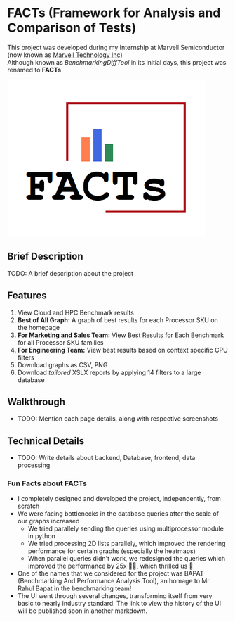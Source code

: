 # FACTs (Framework for Analysis and Comparison of Tests)

This project was developed during my Internship at Marvell Semiconductor (now known as [Marvell Technology Inc](https://www.marvell.com/))  
Although known as _BenchmarkingDiffTool_ in its initial days, this project was renamed to **FACTs**

![image](https://raw.githubusercontent.com/Sumedh-Patkar/BenchmarkingDiffTool/master/static/images/FACTs_Transparent.png)

## Brief Description

TODO: A brief description about the project

## Features
1. View Cloud and HPC Benchmark results
2. **Best of All Graph:** A graph of best results for each Processor SKU on the homepage
3. **For Marketing and Sales Team:** View Best Results for Each Benchmark for all Processor SKU families
4. **For Engineering Team:** View best results based on context specific CPU filters
5. Download graphs as CSV, PNG
6. Download *tailored* XSLX reports by applying 14 filters to a large database 

## Walkthrough

- TODO: Mention each page details, along with respective screenshots

## Technical Details

- TODO: Write details about backend, Database, frontend, data processing

### Fun Facts about FACTs
- I completely designed and developed the project, independently, from scratch
- We were facing bottlenecks in the database queries after the scale of our graphs increased
    - We tried parallely sending the queries using multiprocessor module in python
    - We tried processing 2D lists parallely, which improved the rendering performance for certain graphs (especially the heatmaps)
    - When parallel queries didn't work, we redesigned the queries which improved the performance by 25x 🚀🚀, which thrilled us 🤩
- One of the names that we considered for the project was BAPAT (Benchmarking And Performance Analysis Tool), an homage to Mr. Rahul Bapat in the benchmarking team!
- The UI went through several changes, transforming itself from very basic to nearly industry standard. The link to view the history of the UI will be published soon in another markdown.
